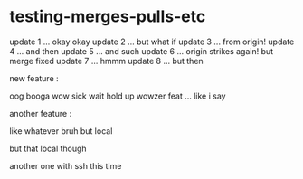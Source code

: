 # testing-merges-pulls-etc

update 1 ... okay okay
update 2 ... but what if
update 3 ... from origin!
update 4 ... and then
update 5 ... and such
update 6 ... origin strikes again! but merge fixed
update 7 ... hmmm
update 8 ... but then

new feature :

oog booga
wow sick
wait hold up
wowzer feat ... like i say

another feature : 

like whatever bruh
but local 

but that local though

another one with ssh this time

